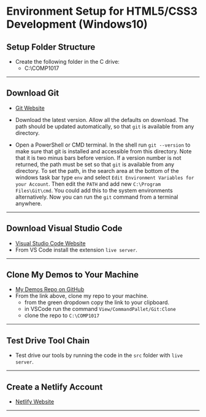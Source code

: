 # Environment Setup for HTML5/CSS3 Development (Windows10)

## Setup Folder Structure

- Create the following folder in the C drive:
  - C:\COMP1017

---

## Download Git

- [Git Website](https://git-scm.com/)

- Download the latest version. Allow all the defaults on download. The path should be updated automatically, so that `git` is available from any directory.
- Open a PowerShell or CMD terminal. In the shell run `git --version` to make sure that git is installed and accessible from this directory. Note that it is two minus bars before version. If a version number is not returned, the path must be set so that `git` is available from any directory. To set the path, in the search area at the bottom of the windows task bar type `env` and select `Edit Environment Variables for your Account`. Then edit the `PATH` and add new `C:\Program Files\Git\cmd`. You could add this to the system environments alternatively. Now you can run the `git` command from a terminal anywhere.

---

## Download Visual Studio Code

- [Visual Studio Code Website](https://code.visualstudio.com)
- From VS Code install the extension `live server`.

---

## Clone My Demos to Your Machine

- [My Demos Repo on GitHub](https://github.com/RobbinLawHTMLCSS/html-css-1-demos)
- From the link above, clone my repo to your machine.
  - from the green dropdown copy the link to your clipboard.
  - in VSCode run the command `View/CommandPallet/Git:Clone`
  - clone the repo to `C:\COMP1017`

---

## Test Drive Tool Chain

- Test drive our tools by running the code in the `src` folder with `live server`.

---

## Create a Netlify Account

- [Netlify Website](https://netlify.com)

---
